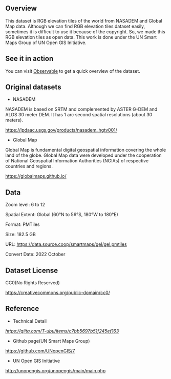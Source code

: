 ## **Overview**

This dataset is RGB elevation tiles of the world from NASADEM and Global Map data. Although we can find RGB elevation tiles dataset easily, sometimes it is difficult to use it because of the copyright. So, we made this RGB elevation tiles as open data. This work is done under the UN Smart Maps Group of UN Open GIS Initiative.

## **See it in action**

You can visit [Observable](https://observablehq.com/d/652ef8ca26776146) to get a quick overview of the dataset.

## **Original datasets**

- NASADEM

NASADEM is based on SRTM and complemented by ASTER G-DEM and ALOS 30 meter DEM. It has 1 arc second spatial resolutions (about 30 meters).

https://lpdaac.usgs.gov/products/nasadem_hgtv001/

- Global Map

Global Map is fundamental digital geospatial information covering the whole land of the globe. Global Map data were developed under the cooperation of National Geospatial Information Authorities (NGIAs) of respective countries and regions.

https://globalmaps.github.io/

## **Data**

Zoom level: 6 to 12

Spatial Extent:	Global (60°N to 56°S, 180°W to 180°E)

Format: PMTiles

Size: 182.5 GB

URL: https://data.source.coop/smartmaps/gel/gel.pmtiles

Convert Date: 2022 October

## Dataset License

CC0(No Rights Reserved)

https://creativecommons.org/public-domain/cc0/

## Reference

- Technical Detail

*https://qiita.com/T-ubu/items/c7bb5697b51f245ef163*

- Github page(UN Smart Maps Group)

https://github.com/UNopenGIS/7

- UN Open GIS Initiative

http://unopengis.org/unopengis/main/main.php
